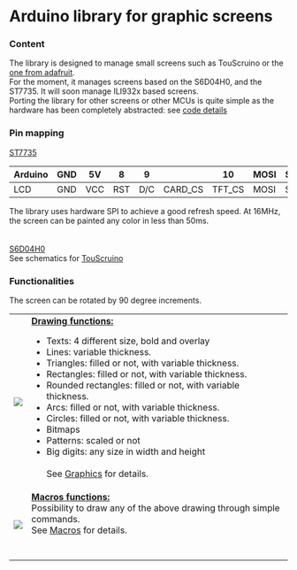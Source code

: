 # Arduino library for graphic screens #
### Content ###
The library is designed to manage small screens such as TouScruino or the <a href='http://www.adafruit.com/products/335'>one from adafruit</a>.<br>
For the moment, it manages screens based on the S6D04H0, and the ST7735. It will soon manage ILI932x based screens.<br>
Porting the library for other screens or other MCUs is quite simple as the hardware has been completely abstracted: see <a href='LibGraphicsCodeDetails.md'>code details</a>
<h3>Pin mapping</h3>
<u>ST7735</u><br>
<table><thead><th>Arduino</th><th>GND</th><th>5V </th><th>8  </th><th>9  </th><th>       </th><th>10    </th><th>MOSI</th><th>SCK</th><th>    </th><th>3.3V</th></thead><tbody>
<tr><td>LCD    </td><td>GND</td><td>VCC</td><td>RST</td><td>D/C</td><td>CARD_CS</td><td>TFT_CS</td><td>MOSI</td><td>SCK</td><td>MISO</td><td>LITE</td></tr></tbody></table>

The library uses hardware SPI to achieve a good refresh speed. At 16MHz, the screen can be painted any color in less than 50ms.<br>
<br>
<br><u>S6D04H0</u><br>
See schematics for <a href='TouScruino.md'>TouScruino</a>

<h3>Functionalities</h3>
The screen can be rotated by 90 degree increments.<br>
<table><tr><td>
<img src='http://ardurct.googlecode.com/svn/images/Graphics.png'>
<td valign='top'>
<u><b>Drawing functions:</b></u>
<ul><li>Texts: 4 different size, bold and overlay<br>
</li><li>Lines: variable thickness.<br>
</li><li>Triangles: filled or not, with variable thickness.<br>
</li><li>Rectangles: filled or not, with variable thickness.<br>
</li><li>Rounded rectangles: filled or not, with variable thickness.<br>
</li><li>Arcs: filled or not, with variable thickness.<br>
</li><li>Circles: filled or not, with variable thickness.<br>
</li><li>Bitmaps<br>
</li><li>Patterns: scaled or not<br>
</li><li>Big digits: any size in width and height<br>
<br>See <a href='LibGraphicsGraphics.md'>Graphics</a> for details.<br>
<tr><td>
<img src='http://ardurct.googlecode.com/svn/images/MacroTests.png'>
<td valign='top'>
<u><b>Macros functions:</b></u><br>
Possibility to draw any of the above drawing through simple commands. <br>See <a href='LibGraphicsMacros.md'>Macros</a> for details.<br>
<br><br>